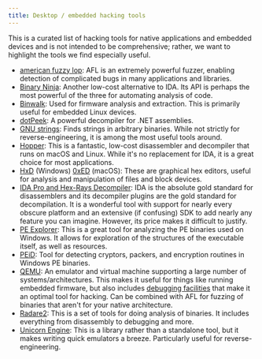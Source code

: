 ```yaml
---
title: Desktop / embedded hacking tools
---
```


This is a curated list of hacking tools for native applications and embedded devices and is not intended to be comprehensive; rather, we want to highlight the tools we find especially useful.

* [american fuzzy lop](http://lcamtuf.coredump.cx/afl/): AFL is an extremely powerful fuzzer, enabling detection of complicated bugs in many applications and libraries.
* [Binary Ninja](https://binary.ninja/): Another low-cost alternative to IDA. Its API is perhaps the most powerful of the three for automating analysis of code.
* [Binwalk](https://github.com/ReFirmLabs/binwalk): Used for firmware analysis and extraction. This is primarily useful for embedded Linux devices.
* [dotPeek](https://www.jetbrains.com/decompiler/): A powerful decompiler for .NET assemblies.
* [GNU strings](https://en.wikipedia.org/wiki/Strings_(Unix)): Finds strings in arbitrary binaries. While not strictly for reverse-engineering, it is among the most useful tools around.
* [Hopper](https://www.hopperapp.com/): This is a fantastic, low-cost disassembler and decompiler that runs on macOS and Linux. While it's no replacement for IDA, it is a great choice for most applications.
* [HxD](https://mh-nexus.de/en/hxd/) (Windows) [0xED](https://www.suavetech.com/0xed/) (macOS): These are graphical hex editors, useful for analysis and manipulation of files and block devices.
* [IDA Pro and Hex-Rays Decompiler](https://www.hex-rays.com/products/ida/): IDA is the absolute gold standard for disassemblers and its decompiler plugins are the gold standard for decompilation. It is a wonderful tool with support for nearly every obscure platform and an extensive (if confusing) SDK to add nearly any feature you can imagine. However, its price makes it difficult to justify.
* [PE Explorer](http://www.heaventools.com/overview.htm): This is a great tool for analyzing the PE binaries used on Windows. It allows for exploration of the structures of the executable itself, as well as resources.
* [PEiD](https://www.aldeid.com/wiki/PEiD): Tool for detecting cryptors, packers, and encryption routines in Windows PE binaries.
* [QEMU](https://www.qemu.org/): An emulator and virtual machine supporting a large number of systems/architectures. This makes it useful for things like running embedded firmware, but also includes [debugging facilities](https://en.wikibooks.org/wiki/QEMU/Debugging_with_QEMU) that make it an optimal tool for hacking. Can be combined with AFL for fuzzing of binaries that aren't for your native architecture.
* [Radare2](https://github.com/radare/radare2): This is a set of tools for doing analysis of binaries. It includes everything from disassembly to debugging and more.
* [Unicorn Engine](https://www.unicorn-engine.org/): This is a library rather than a standalone tool, but it makes writing quick emulators a breeze. Particularly useful for reverse-engineering.
